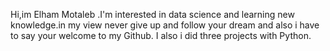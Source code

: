 Hi,im Elham Motaleb .I'm interested in data science and learning new knowledge.in my view never give up and follow your dream and also i have to say  your welcome to my Github.
I also i did three projects with Python. 
